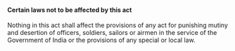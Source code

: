 #### Certain laws not to be affected by this act

Nothing in this act shall affect the provisions of any act for punishing mutiny and desertion of officers, soldiers, sailors or airmen in the service of the Government of India or the provisions of any special or local law.
